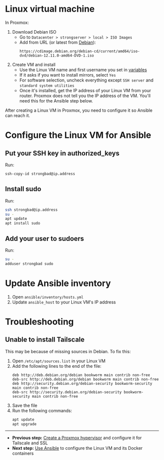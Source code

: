 # Linux virtual machine

In Proxmox:

1. Download Debian ISO
    - Go to `Datacenter > strongserver > local > ISO Images`
    - Add from URL (or latest from [Debian](https://www.debian.org/distrib/)):
        ```
        https://cdimage.debian.org/debian-cd/current/amd64/iso-dvd/debian-12.11.0-amd64-DVD-1.iso
        ```
1. Create VM and install
    - Use the Linux VM name and first username you set in [variables](docs/variables.md)
    - If it asks if you want to install mirrors, select `Yes`
    - For software selection, uncheck everything except `SSH server` and `standard system utilities`
    - Once it's installed, get the IP address of your Linux VM from your router. Proxmox does not tell you the IP address of the VM. You'll need this for the Ansible step below.

After creating a Linux VM in Proxmox, you need to configure it so Ansible can reach it.

# Configure the Linux VM for Ansible

## Put your SSH key in authorized_keys

Run:

```bash
ssh-copy-id strongbad@ip.address
```

## Install sudo

Run:

```bash
ssh strongbad@ip.address
su -
apt update
apt install sudo
```

## Add your user to sudoers

Run:

```bash
su -
adduser strongbad sudo
```

# Update Ansible inventory

1. Open `ansible/inventory/hosts.yml`
1. Update `ansible_host` to your Linux VM's IP address

# Troubleshooting

## Unable to install Tailscale

This may be because of missing sources in Debian. To fix this:

1. Open `/etc/apt/sources.list` in your Linux VM
1. Add the following lines to the end of the file:
    ```
    deb http://deb.debian.org/debian bookworm main contrib non-free
    deb-src http://deb.debian.org/debian bookworm main contrib non-free
    deb http://security.debian.org/debian-security bookworm-security main contrib non-free
    deb-src http://security.debian.org/debian-security bookworm-security main contrib non-free
    ```
1. Save the file
1. Run the following commands:
    ```bash
    apt update
    apt upgrade
    ```

---

-   **Previous step:** [Create a Proxmox hypervisor](./proxmox.md) and configure it for Tailscale and SSL
-   **Next step:** [Use Ansible](./ansible.md) to configure the Linux VM and its Docker containers
